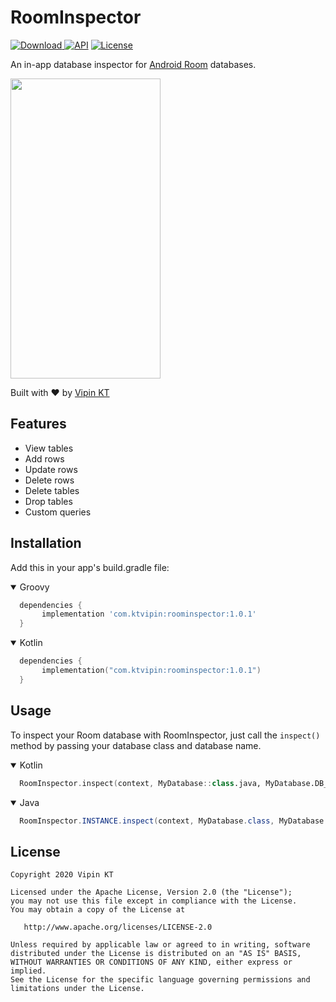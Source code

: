 # RoomInspector 

[ ![Download](https://api.bintray.com/packages/ktvipin27/RoomInspector/com.ktvipin.roominspector/images/download.svg) ](https://bintray.com/ktvipin27/RoomInspector/com.ktvipin.roominspector/_latestVersion)
[![API](https://img.shields.io/badge/API-19%2B-brightgreen.svg?style=flat)](https://android-arsenal.com/api?level=19) [![License](https://img.shields.io/badge/License-Apache%202.0-blue.svg)](https://github.com/zerobranch/android-remote-debugger/blob/master/LICENSE)

An in-app database inspector for [Android Room](https://developer.android.com/topic/libraries/architecture/room) databases.

<img src="https://github.com/ktvipin27/RoomInspector/blob/master/preview/preview.gif?raw=true" width="240" height="480" />

Built with ❤︎ by [Vipin KT](https://twitter.com/ktvipin27)

## Features

* View tables
* Add rows
* Update rows
* Delete rows
* Delete tables
* Drop tables
* Custom queries

## Installation

Add this in your app's build.gradle file:

<details open>
<summary>Groovy</summary>
  
```groovy
  dependencies {
       implementation 'com.ktvipin:roominspector:1.0.1'
  }
```

</details>
<details open>
<summary>Kotlin</summary>
  
```kotlin
  dependencies {
       implementation("com.ktvipin:roominspector:1.0.1")
  }
```

</details>

## Usage

To inspect your Room database with RoomInspector, just call the `inspect()` method by passing your database class and database name.

<details open>
<summary>Kotlin</summary>
  
```kotlin
  RoomInspector.inspect(context, MyDatabase::class.java, MyDatabase.DB_NAME)
```
  
</details>
<details open>
<summary>Java</summary>
  
```java
  RoomInspector.INSTANCE.inspect(context, MyDatabase.class, MyDatabase.DB_NAME);
```

</details>

## License    

    Copyright 2020 Vipin KT

    Licensed under the Apache License, Version 2.0 (the "License");
    you may not use this file except in compliance with the License.
    You may obtain a copy of the License at

       http://www.apache.org/licenses/LICENSE-2.0

    Unless required by applicable law or agreed to in writing, software
    distributed under the License is distributed on an "AS IS" BASIS,
    WITHOUT WARRANTIES OR CONDITIONS OF ANY KIND, either express or implied.
    See the License for the specific language governing permissions and
    limitations under the License.
